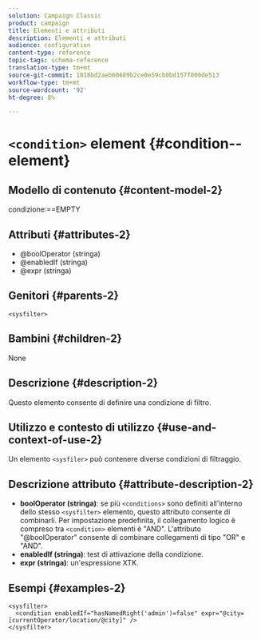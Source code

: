 ```yaml
---
solution: Campaign Classic
product: campaign
title: Elementi e attributi
description: Elementi e attributi
audience: configuration
content-type: reference
topic-tags: schema-reference
translation-type: tm+mt
source-git-commit: 1818bd2aeb60689b2ce0e59cb0bd157f000de513
workflow-type: tm+mt
source-wordcount: '92'
ht-degree: 8%

---
```



# `<condition>` element  {#condition--element}

## Modello di contenuto {#content-model-2}

condizione:==EMPTY

## Attributi {#attributes-2}

* @boolOperator (stringa)
* @enabledIf (stringa)
* @expr (stringa)

## Genitori {#parents-2}

`<sysfilter>`

## Bambini {#children-2}

None

## Descrizione {#description-2}

Questo elemento consente di definire una condizione di filtro.

## Utilizzo e contesto di utilizzo {#use-and-context-of-use-2}

Un elemento `<sysfiler>` può contenere diverse condizioni di filtraggio.

## Descrizione attributo {#attribute-description-2}

* **boolOperator (stringa)**: se più  `<conditions>` sono definiti all&#39;interno dello stesso   `<sysfilter>` elemento, questo attributo consente di combinarli. Per impostazione predefinita, il collegamento logico è compreso tra `<condition>` elementi è &quot;AND&quot;. L&#39;attributo &quot;@boolOperator&quot; consente di combinare collegamenti di tipo &quot;OR&quot; e &quot;AND&quot;.
* **enabledIf (stringa)**: test di attivazione della condizione.
* **expr (stringa)**: un&#39;espressione XTK.

## Esempi {#examples-2}

```
<sysfilter>
  <condition enabledIf="hasNamedRight('admin')=false" expr="@city=[currentOperator/location/@city]" />
</sysfilter>
```
